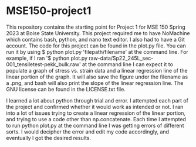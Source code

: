 # MSE150-project1
This repository contains the starting point for Project 1 for MSE 150 Spring 2023 at Boise State University.
This project required me to have NoMachine which contains bash, python, and nano text editor. I also had to have a Git account.
The code for this project can be found in the plot.py file.
You can run it by using $ python plot.py 'filepath/filename' at the command line.
For example, if I ran '$ python plot.py raw-data/Sp22_245L_sec-001_tensiletest-pekk_bulk.raw' at the command line I can expect it to populate a graph of stress vs. strain data and a linear regression line of the linear portion of the graph. It will also save the figure under the filename as a .png, and bash will also print the slope of the linear regression line.
The GNU license can be found in the LICENSE.txt file. 

I learned a lot about python through trial and error.
I attempted each part of the project and confirmed whether it would work as intended or not.
I ran into a lot of issues trying to create a linear regression of the linear portion, and trying to use a code other than np.concatenate.
Each time I attempted to run python plot.py at the command line I was getting errors of different sorts.
I would decipher the error and edit my code accordingly, and eventually I got the desired results.
